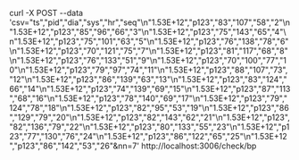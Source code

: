 curl -X POST --data 'csv="ts","pid","dia","sys","hr","seq"\n"1.53E+12","p123","83","107","58","2"\n"1.53E+12","p123","85","96","66","3"\n"1.53E+12","p123","75","143","65","4"\n"1.53E+12","p123","75","101","63","5"\n"1.53E+12","p123","76","138","78","6"\n"1.53E+12","p123","70","121","75","7"\n"1.53E+12","p123","81","117","68","8"\n"1.53E+12","p123","76","133","51","9"\n"1.53E+12","p123","70","100","77","10"\n"1.53E+12","p123","79","97","74","11"\n"1.53E+12","p123","88","107","73","12"\n"1.53E+12","p123","86","139","63","13"\n"1.53E+12","p123","83","124","66","14"\n"1.53E+12","p123","74","139","69","15"\n"1.53E+12","p123","87","113","68","16"\n"1.53E+12","p123","78","140","69","17"\n"1.53E+12","p123","79","124","78","18"\n"1.53E+12","p123","82","95","53","19"\n"1.53E+12","p123","86","129","79","20"\n"1.53E+12","p123","82","143","62","21"\n"1.53E+12","p123","82","136","79","22"\n"1.53E+12","p123","80","133","55","23"\n"1.53E+12","p123","77","130","76","24"\n"1.53E+12","p123","86","122","65","25"\n"1.53E+12","p123","86","142","53","26"&nn=7' http://localhost:3006/check/bp

